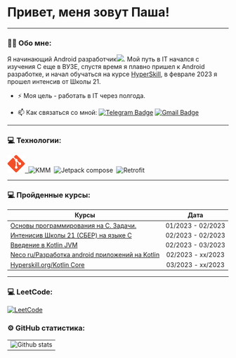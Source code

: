 
# Привет, меня зовут Паша!

---

### :man_technologist: Обо мне:

Я начинающий Android разработчик<img src="https://media.giphy.com/media/WUlplcMpOCEmTGBtBW/giphy.gif" width="30px">. Мой путь в IT начался с изучения C еще в ВУЗЕ, спустя время я плавно пришел к Android разработке, и начал обучаться на курсе [HyperSkill](https://hyperskill.org/profile/453059249/ "Ссылка на мой профиль"), в феврале 2023 я прошел интенсив от Школы 21.

- :zap: Моя цель - работать в IT через полгода.

- :mailbox: Как связаться со мной: [![Telegram Badge](https://img.shields.io/badge/-summerbreeze11-blue?style=flat&logo=Telegram&logoColor=white)](https://t.me/summerbreeze11) [![Gmail Badge](https://img.shields.io/badge/-Gmail-red?style=flat&logo=Gmail&logoColor=white)](mailto:puchkov99@gmail.com)

---

### 💻 Технологии:

<div>
  <a href="#">
    <img src="https://github.com/devicons/devicon/blob/master/icons/git/git-original.svg" title="git" alt="git" width="40" height="40"/>&nbsp
  </a>
  <img src="https://cdn.worldvectorlogo.com/logos/kotlin-1.svg" title="KMM" alt="KMM" width="40" height="40"/>&nbsp
  <img src="https://tabris.com/wp-content/uploads/2021/06/jetpack-compose-icon_RGB.png" title="Jetpack compose" alt="Jetpack compose" width="40" height="40"/>&nbsp
  <img src="https://img.stackshare.io/service/2856/retrofit-logo.png" title="Retrofit" alt="Retrofit" width="40" height="40"/>&nbsp
</div>

---

### 💻 Пройденные курсы:

| Курсы                                                                     | Дата              |
| --------------------------------------------------------------------------| :---------------: |
| [Основы программирования на C. Задачи.](https://stepik.org/course/3078/syllabus "Ссылка на курс")                                  | 01/2023 - 02/2023 |
| [Интенисив Школы 21 (СБЕР) на языке C](https://21-school.ru/ "https://21-school.ru/")                                     | 02/2023 - 02/2023 |
| [Введение в Kotlin JVM](https://stepik.org/course/5448/syllabus "Ссылка на курс")                                     | 02/2023 - 03/2023 |
| [Neco ru/Разработка android приложений на Kotlin](https://clck.ru/34KWkZ "Ссылка на курс")                                     | 02/2023 - xx/2023 |
| [Hyperskill.org/Kotlin Core](https://hyperskill.org/profile/453059249 "Ссылка на курс")                                     | 03/2023 - xx/2023 |

---

### 💻 LeetCode: 

[![LeetCode](https://assets.leetcode.com/static_assets/public/webpack_bundles/images/logo-dark.e99485d9b.svg)](https://leetcode.com/summerbreeze11/)

### ⚙️ GitHub статистика:

<table>
  <tr>
    <td>
      <img align="left" src="http://github-readme-streak-stats.herokuapp.com?user=summerbreeze11&theme=dark&background=000000" alt="Github stats">
    </td>
  </tr>
</table>
